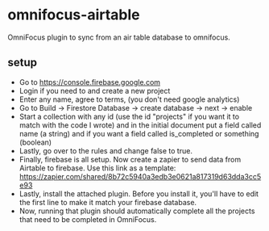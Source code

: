 # omnifocus-airtable
OmniFocus plugin to sync from an air table database to omnifocus.


## setup
- Go to https://console.firebase.google.com 
- Login if you need to and create a new project 
- Enter any name, agree to terms, (you don't need google analytics) 
- Go to Build -> Firestore Database -> create database -> next -> enable 
- Start a collection with any id (use the id "projects" if you want it to match with the code I wrote) and in the initial document put a field called name (a string) and if you want a field called is_completed or something (boolean) 
- Lastly, go over to the rules and change false to true. 
- Finally, firebase is all setup. Now create a zapier to send data from Airtable to firebase. Use this link as a template: https://zapier.com/shared/8b72c5940a3edb3e0621a817319d63dda3cc5e93 
- Lastly, install the attached plugin. Before you install it, you'll have to edit the first line to make it match your firebase database. 
- Now, running that plugin should automatically complete all the projects that need to be completed in OmniFocus. 
